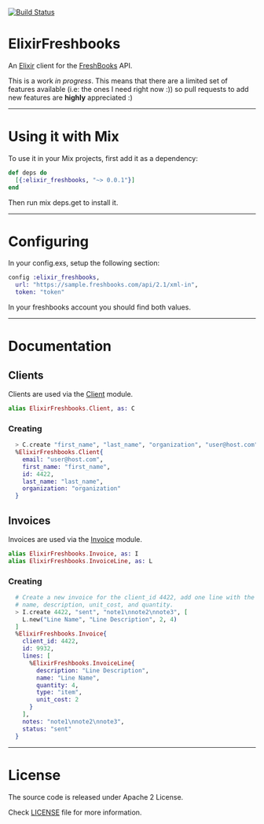 [![Build Status](https://travis-ci.org/marcelog/elixir_freshbooks.svg)](https://travis-ci.org/marcelog/elixir_freshbooks)

# ElixirFreshbooks

An [Elixir](http://elixir-lang.org/) client for the [FreshBooks](http://freshbooks.com) API.

This is a work *in progress*. This means that there are a limited set of features available (i.e:
the ones I need right now :)) so pull requests to add new features are **highly** appreciated :)

----

# Using it with Mix

To use it in your Mix projects, first add it as a dependency:

```elixir
def deps do
  [{:elixir_freshbooks, "~> 0.0.1"}]
end
```
Then run mix deps.get to install it.

----

# Configuring
In your config.exs, setup the following section:

```elixir
config :elixir_freshbooks,
  url: "https://sample.freshbooks.com/api/2.1/xml-in",
  token: "token"
```

In your freshbooks account you should find both values.

----

# Documentation

## Clients

Clients are used via the [Client](https://github.com/marcelog/elixir_freshbooks/blob/master/lib/elixir_freshbooks/client.ex) module.

```elixir
alias ElixirFreshbooks.Client, as: C
```

### Creating
```elixir
  > C.create "first_name", "last_name", "organization", "user@host.com"
  %ElixirFreshbooks.Client{
    email: "user@host.com",
    first_name: "first_name",
    id: 4422,
    last_name: "last_name",
    organization: "organization"
  }
```

## Invoices

Invoices are used via the [Invoice](https://github.com/marcelog/elixir_freshbooks/blob/master/lib/elixir_freshbooks/invoice.ex) module.

```elixir
alias ElixirFreshbooks.Invoice, as: I
alias ElixirFreshbooks.InvoiceLine, as: L
```

### Creating
```elixir
  # Create a new invoice for the client_id 4422, add one line with the given
  # name, description, unit_cost, and quantity.
  > I.create 4422, "sent", "note1\nnote2\nnote3", [
    L.new("Line Name", "Line Description", 2, 4)
  ]
  %ElixirFreshbooks.Invoice{
    client_id: 4422,
    id: 9932,
    lines: [
      %ElixirFreshbooks.InvoiceLine{
        description: "Line Description",
        name: "Line Name",
        quantity: 4,
        type: "item",
        unit_cost: 2
      }
    ],
    notes: "note1\nnote2\nnote3",
    status: "sent"
  }
```
----

# License
The source code is released under Apache 2 License.

Check [LICENSE](https://github.com/marcelog/elixir_freshbooks/blob/master/LICENSE) file for more information.
